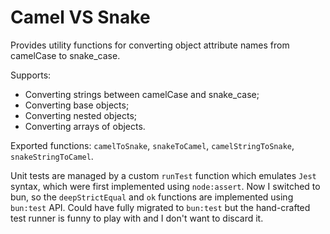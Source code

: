 # Camel VS Snake

Provides utility functions for converting object attribute names from camelCase to snake_case.

Supports:

- Converting strings between camelCase and snake_case;
- Converting base objects;
- Converting nested objects;
- Converting arrays of objects.

Exported functions: `camelToSnake`, `snakeToCamel`, `camelStringToSnake`, `snakeStringToCamel`.

Unit tests are managed by a custom `runTest` function which emulates `Jest` syntax, which were first implemented using `node:assert`. Now I switched to bun, so the `deepStrictEqual` and `ok` functions are implemented using `bun:test` API. Could have fully migrated to `bun:test` but the hand-crafted test runner is funny to play with and I don't want to discard it.
